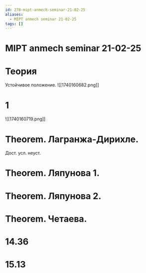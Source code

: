 ```yaml
---
id: 278-mipt-anmech-seminar-21-02-25
aliases:
  - MIPT anmech seminar 21-02-25
tags: []
---
```


# MIPT anmech seminar 21-02-25
# Теория
Устойчивое положение.
![[1740160682.png]]
# 1
![[1740160719.png]]

# Theorem. Лагранжа-Дирихле.

Дост. усл. неуст.
# Theorem. Ляпунова 1.

# Theorem. Ляпунова 2.

# Theorem. Четаева.

# 14.36

# 15.13
